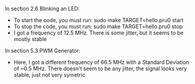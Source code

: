 In section 2.6 Blinking an LED:
- To start the code, you must run: sudo make TARGET=hello.pru0 start
- To stop the code, you must run: sudo make TARGET=hello.pru0 stop
- I got a frequency of 12.5 MHz. There is some jitter, but it seems to be mostly stable

In section 5.3 PWM Generator:
- Here, I got a different frequency of 66.5 MHz with a Standard Deviation of ~0.5 MHz. There doesn't seem to be any jitter, the signal looks very stable, just not very symetric

